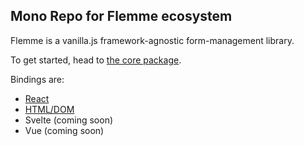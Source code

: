 ## Mono Repo for Flemme ecosystem

Flemme is a vanilla.js framework-agnostic form-management library.

To get started, head to [the core package](https://github.com/SacDeNoeuds/flemme/tree/main/packages/flemme).

Bindings are:

- [React](https://github.com/SacDeNoeuds/flemme/tree/main/bindings/react)
- [HTML/DOM](https://github.com/SacDeNoeuds/flemme/tree/main/bindings/dom)
- Svelte (coming soon)
- Vue (coming soon)
